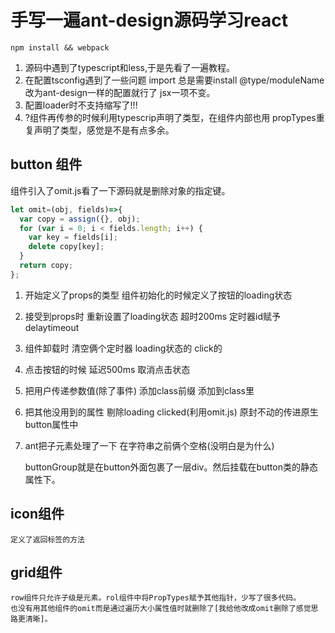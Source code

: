 # 手写一遍ant-design源码学习react

	npm install && webpack

1. 源码中遇到了typescript和less,于是先看了一遍教程。
2. 在配置tsconfig遇到了一些问题 import 总是需要install @type/moduleName 改为ant-design一样的配置就行了 jsx一项不变。
3. 配置loader时不支持缩写了!!!
4. ?组件再传参的时候利用typescrip声明了类型，在组件内部也用 propTypes重复声明了类型，感觉是不是有点多余。

## button 组件
组件引入了omit.js看了一下源码就是删除对象的指定键。

````javascript
let omit=(obj, fields)=>{
  var copy = assign({}, obj);
  for (var i = 0; i < fields.length; i++) {
    var key = fields[i];
    delete copy[key];
  }
  return copy;
};
````
1. 开始定义了props的类型 组件初始化的时候定义了按钮的loading状态
2. 接受到props时 重新设置了loading状态 超时200ms 定时器id赋予delaytimeout
3. 组件卸载时 清空俩个定时器 loading状态的 click的
4. 点击按钮的时候 延迟500ms 取消点击状态 
5. 把用户传递参数值(除了事件) 添加class前缀 添加到class里
6. 把其他没用到的属性 剔除loading clicked(利用omit.js) 原封不动的传进原生button属性中
7. ant把子元素处理了一下 在字符串之前俩个空格(没明白是为什么)

	buttonGroup就是在button外面包裹了一层div。然后挂载在button类的静态属性下。

## icon组件
	定义了返回标签的方法

## grid组件
	row组件只允许子级是元素。rol组件中将PropTypes赋予其他指针，少写了很多代码。
	也没有用其他组件的omit而是通过遍历大小属性值时就删除了[我给他改成omit删除了感觉思路更清晰]。